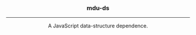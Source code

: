 <h3 align="center">mdu-ds</h3>

---

<p align="center"> 
  A JavaScript data-structure dependence.<br> 
</p>
